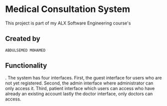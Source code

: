 # Medical Consultation System

This project is part of my ALX Software Engineering course's
## Created by

    ABDULSEMED MOHAMED

## Functionality
. The system has four interfaces.
 First, the guest interface for users who are not yet registered.
Second, the admin interface where administrator can only access it.
Third, patient interface which users can access who have already an existing account 
lastly the doctor interface, only doctors can access.
